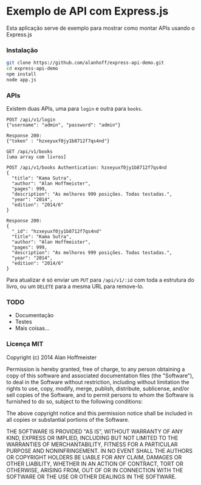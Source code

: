 # Exemplo de API com Express.js

Esta aplicação serve de exemplo para mostrar como montar APIs usando o
Express.js

### Instalação

```bash
git clone https://github.com/alanhoff/express-api-demo.git
cd express-api-demo
npm install
node app.js
```

### APIs

Existem duas APIs, uma para `login` e outra para `books`.

```
POST /api/v1/login
{"username": "admin", "password": "admin"}

Response 200:
{"token" : "hzxeyuxf0jy1b8712f7qs4nd"}

GET /api/v1/books
[uma array com livros]

POST /api/v1/books Authentication: hzxeyuxf0jy1b8712f7qs4nd
{
  "title": "Kama Sutra",
  "author": "Alan Hoffmeister",
  "pages": 999,
  "description": "As melhores 999 posições. Todas testadas.",
  "year": "2014",
  "edition": "2014/6"
}

Response 200:
{
  "_id": "hzxeyuxf0jy1b8712f7qs4nd"
  "title": "Kama Sutra",
  "author": "Alan Hoffmeister",
  "pages": 999,
  "description": "As melhores 999 posições. Todas testadas.",
  "year": "2014",
  "edition": "2014/6"
}
```

Para atualizar é só enviar um `PUT` para `/api/v1/:id` com toda a estrutura do
livro, ou um `DELETE` para a mesma URL para remove-lo.

### TODO

* Documentação
* Testes
* Mais coisas...

### Licença MIT

Copyright (c) 2014 Alan Hoffmeister

Permission is hereby granted, free of charge, to any person obtaining a copy
of this software and associated documentation files (the "Software"), to deal
in the Software without restriction, including without limitation the rights
to use, copy, modify, merge, publish, distribute, sublicense, and/or sell
copies of the Software, and to permit persons to whom the Software is
furnished to do so, subject to the following conditions:

The above copyright notice and this permission notice shall be included in
all copies or substantial portions of the Software.

THE SOFTWARE IS PROVIDED "AS IS", WITHOUT WARRANTY OF ANY KIND, EXPRESS OR
IMPLIED, INCLUDING BUT NOT LIMITED TO THE WARRANTIES OF MERCHANTABILITY,
FITNESS FOR A PARTICULAR PURPOSE AND NONINFRINGEMENT. IN NO EVENT SHALL THE
AUTHORS OR COPYRIGHT HOLDERS BE LIABLE FOR ANY CLAIM, DAMAGES OR OTHER
LIABILITY, WHETHER IN AN ACTION OF CONTRACT, TORT OR OTHERWISE, ARISING FROM,
OUT OF OR IN CONNECTION WITH THE SOFTWARE OR THE USE OR OTHER DEALINGS IN
THE SOFTWARE.



